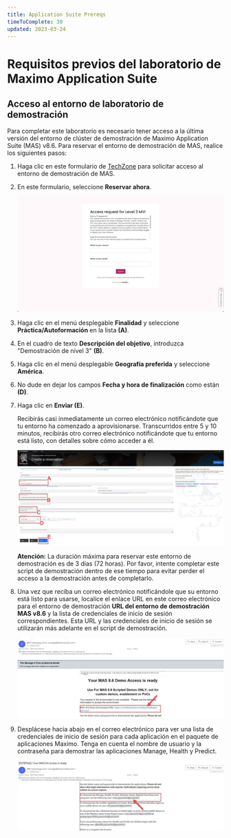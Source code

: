 ```yaml
---
title: Application Suite Prereqs
timeToComplete: 30
updated: 2023-03-24
---
```


# Requisitos previos del laboratorio de Maximo Application Suite

## Acceso al entorno de laboratorio de demostración

Para completar este laboratorio es necesario tener acceso a la última versión del entorno de clúster de demostración de Maximo Application Suite (MAS) v8.6. Para reservar el entorno de demostración de MAS, realice los siguientes pasos:

1. Haga clic en este formulario de [TechZone](https://techzone.ibm.com/my/reservations/create/635952829aaefe0019bea350) para solicitar acceso al entorno de demostración de MAS.

2. En este formulario, seleccione **Reservar ahora**.

   ![](../MASSuite/images/_access-request.webp)

3. Haga clic en el menú desplegable **Finalidad** y seleccione **Práctica/Autoformación** en la lista **(A)**.

4. En el cuadro de texto **Descripción del objetivo**, introduzca "Demostración de nivel 3" **(B)**.

5. Haga clic en el menú desplegable **Geografía preferida** y seleccione **América**.

6. No dude en dejar los campos **Fecha y hora de finalización** como están **(D)**.

7. Haga clic en **Enviar (E)**.

   Recibirás casi inmediatamente un correo electrónico notificándote que tu entorno ha comenzado a aprovisionarse. Transcurridos entre 5 y 10 minutos, recibirás otro correo electrónico notificándote que tu entorno está listo, con detalles sobre cómo acceder a él.

   ![](../_attachments/mas/tz-reservation2.png)

   **Atención:** La duración máxima para reservar este entorno de demostración es de 3 días (72 horas). Por favor, intente completar este script de demostración dentro de ese tiempo para evitar perder el acceso a la demostración antes de completarlo.

8. Una vez que reciba un correo electrónico notificándole que su entorno está listo para usarse, localice el enlace URL en este correo electrónico para el entorno de demostración **URL del entorno de demostración MAS v8.6** y la lista de credenciales de inicio de sesión correspondientes. Esta URL y las credenciales de inicio de sesión se utilizarán más adelante en el script de demostración.

   ![](../_attachments/mas/tz-reservation3.png)

9. Desplácese hacia abajo en el correo electrónico para ver una lista de credenciales de inicio de sesión para cada aplicación en el paquete de aplicaciones Maximo. Tenga en cuenta el nombre de usuario y la contraseña para demostrar las aplicaciones Manage, Health y Predict.

   ![](../_attachments/mas/tz-reservation4.png)
